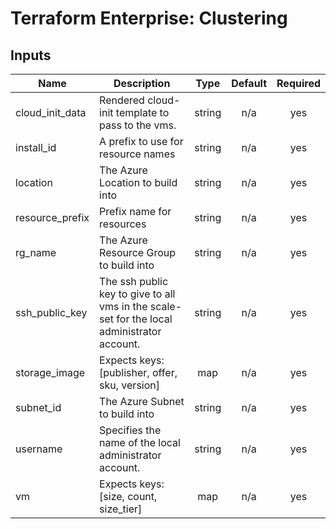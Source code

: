 # Terraform Enterprise: Clustering

## Inputs

| Name | Description | Type | Default | Required |
|------|-------------|:----:|:-----:|:-----:|
| cloud\_init\_data | Rendered cloud-init template to pass to the vms. | string | n/a | yes |
| install\_id | A prefix to use for resource names | string | n/a | yes |
| location | The Azure Location to build into | string | n/a | yes |
| resource\_prefix | Prefix name for resources | string | n/a | yes |
| rg\_name | The Azure Resource Group to build into | string | n/a | yes |
| ssh\_public\_key | The ssh public key to give to all vms in the scale-set for the local administrator account. | string | n/a | yes |
| storage\_image | Expects keys: [publisher, offer, sku, version] | map | n/a | yes |
| subnet\_id | The Azure Subnet to build into | string | n/a | yes |
| username | Specifies the name of the local administrator account. | string | n/a | yes |
| vm | Expects keys: [size, count, size_tier] | map | n/a | yes |

